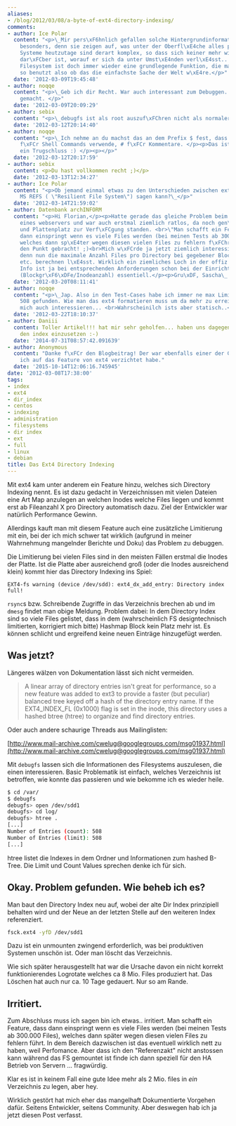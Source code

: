 ```yaml
---
aliases:
- /blog/2012/03/08/a-byte-of-ext4-directory-indexing/
comments:
- author: Ice Polar
  content: "<p>\_Mir pers\xF6hnlich gefallen solche Hintergrundinformationen ganz
    besonders, denn sie zeigen auf, was unter der Oberfl\xE4che alles passiert. Die
    Systeme heutzutage sind derart komplex, so dass sich keiner mehr wirklich im Klaren
    dar\xFCber ist, worauf er sich da unter Umst\xE4nden verl\xE4sst... Und so ein
    Filesystem ist doch immer wieder eine grundlegende Funktion, die man einfach mal
    so benutzt also ob das die einfachste Sache der Welt w\xE4re.</p>"
  date: '2012-03-09T19:45:48'
- author: noqqe
  content: "<p>\_Geb ich dir Recht. War auch interessant zum Debuggen. Hat Spa\xDF
    gemacht. </p>"
  date: '2012-03-09T20:09:29'
- author: sebix
  content: "<p>\_debugfs ist als root auszuf\xFChren nicht als normaler User</p>"
  date: '2012-03-12T20:14:40'
- author: noqqe
  content: "<p>\_Ich nehme an du machst das an dem Prefix $ fest, dass ich als Identifier
    f\xFCr Shell Commands verwende, # f\xFCr Kommentare. </p><p>Das ist jedenfalls
    ein Trugschluss :) </p><p></p>"
  date: '2012-03-12T20:17:59'
- author: sebix
  content: <p>Du hast vollkommen recht ;)</p>
  date: '2012-03-13T12:34:27'
- author: Ice Polar
  content: "<p>Ob jemand einmal etwas zu den Unterschieden zwischen ext4 und dem neuen
    MS REFS ( \"Resilient File System\") sagen kann?\_</p>"
  date: '2012-03-14T21:59:02'
- author: Datenbank archINFORM
  content: "<p>Hi Florian,</p><p>Hatte gerade das gleiche Problem beim zwischencache
    eines webservers und war auch erstmal ziemlich ratlos, da noch gen\xFCgend Inodes
    und Plattenplatz zur Verf\xFCgung standen. <br>\"Man schafft ein Feature,<br>dass
    dann einspringt wenn es viele Files werden (bei meinen Tests ab 300.000<br>Files),
    welches dann sp\xE4ter wegen diesen vielen Files zu fehlern f\xFChrt.\" gut auf
    den Punkt gebracht! ;)<br>Mich w\xFCrde ja jetzt ziemlich interessieren, wie sich
    denn nun die maximale Anzahl Files pro Directory bei gegebener Blockgr\xF6\xDFe,
    etc. berechnen l\xE4sst. Wirklich ein ziemliches Loch in der offiz. Doku. Diese
    Info ist ja bei entsprechenden Anforderungen schon bei der Einrichtung der Partition
    (Blockgr\xF6\xDFe/Inodeanzahl) essentiell.</p><p>Gru\xDF, Sascha\_ \_ </p>"
  date: '2012-03-20T08:11:41'
- author: noqqe
  content: "<p>\_Jap. Also in den Test-Cases habe ich immer ne max Limit Count von
    508 gefunden. Wie man das ext4 formatieren muss um da mehr zu erreichen w\xFCrde
    mich auch interessieren... <br>Wahrscheinilch ists aber statisch..</p>"
  date: '2012-03-22T18:10:37'
- author: Daniii
  content: Toller Artikel!!! hat mir sehr geholfen... haben uns dagegen entschieden
    den index einzusetzen :-)
  date: '2014-07-31T08:57:42.091639'
- author: Anonymous
  content: "Danke f\xFCr den Blogbeitrag! Der war ebenfalls einer der Gr\xFCnde, wodurch
    ich auf das Feature von ext4 verzichtet habe."
  date: '2015-10-14T12:06:16.745945'
date: '2012-03-08T17:38:00'
tags:
- index
- ext4
- dir_index
- centos
- indexing
- administration
- filesystems
- dir index
- ext
- full
- linux
- debian
title: Das Ext4 Directory Indexing
---
```


Mit ext4 kam unter anderem ein Feature hinzu, welches sich Directory Indexing
nennt. Es ist dazu gedacht in Verzeichnissen mit vielen Dateien eine Art Map
anzulegen an welchen Inodes welche Files liegen und kommt erst ab Fileanzahl X
pro Directory automatisch dazu. Ziel der Entwickler war natürlich Performance Gewinn.

Allerdings kauft man mit diesem Feature auch eine zusätzliche Limitierung mit
ein, bei der ich mich schwer tat wirklich (aufgrund in meiner Wahrnehmung
mangelnder Berichte und Doku) das Problem zu debuggen.

Die Limitierung bei vielen Files sind in den meisten Fällen erstmal die Inodes
der Platte. Ist die Platte aber ausreichend groß (oder die Inodes ausreichend
klein) kommt hier das Directory Indexing ins Spiel:

```
EXT4-fs warning (device /dev/sdd): ext4_dx_add_entry: Directory index full!
```

`rsync`s bzw. Schreibende Zugriffe in das Verzeichnis brechen ab und im `dmesg`
findet man obige Meldung. Problem dabei: In dem Directory Index sind so viele
Files gelistet, dass in dem (wahrscheinlich FS designtechnisch limitierten,
korrigiert mich bitte) Hashmap Block kein Platz mehr ist. Es können schlicht
und ergreifend keine neuen Einträge hinzugefügt werden.

## Was jetzt?

Längeres wälzen von Dokumentation lässt sich nicht vermeiden.

> A linear array of directory entries isn't great for performance, so a new
> feature was added to ext3 to provide a faster (but peculiar) balanced tree keyed
> off a hash of the directory entry name. If the EXT4_INDEX_FL (0x1000) flag is
> set in the inode, this directory uses a hashed btree (htree) to organize and
> find directory entries.

Oder auch andere schaurige Threads aus Mailinglisten:

[http://www.mail-archive.com/cwelug@googlegroups.com/msg01937.html](http://www.mail-archive.com/cwelug@googlegroups.com/msg01937.html)

Mit `debugfs` lassen sich die Informationen des Filesystems
auszulesen, die einen interessieren. Basic Problematik ist einfach, welches
Verzeichnis ist betroffen, wie konnte das passieren und wie bekomme ich es wieder heile.

``` bash
$ cd /var/
$ debugfs
debugfs> open /dev/sdd1
debugfs> cd log/
debugfs> htree .
[...]
Number of Entries (count): 508
Number of Entries (limit): 508
[...]
```

htree listet die Indexes in dem Ordner und Informationen zum hashed B-Tree. Die
Limit und Count Values sprechen denke ich für sich.

## Okay. Problem gefunden. Wie beheb ich es?

Man baut den Directory Index neu auf, wobei der alte Dir Index prinzipiell
behalten wird und der Neue an der letzten Stelle auf den weiteren Index
referenziert.

``` bash
fsck.ext4 -yfD /dev/sdd1
```

Dazu ist ein unmounten zwingend erforderlich, was bei produktiven Systemen
unschön ist. Oder man löscht das Verzeichnis.

Wie sich später herausgestellt hat war die Ursache davon ein nicht korrekt
funktionierendes Logrotate welches ca 8 Mio. Files produziert hat. Das Löschen
hat auch nur ca. 10 Tage gedauert. Nur so am Rande.

## Irritiert.

Zum Abschluss muss ich sagen bin ich etwas.. irritiert. Man schafft ein
Feature, dass dann einspringt wenn es viele Files werden (bei meinen Tests ab
300.000 Files), welches dann später wegen diesen vielen Files zu fehlern führt.
In dem Bereich dazwischen ist das eventuell wirklich nett zu haben, weil
Perfomance. Aber dass ich den "Referenzakt" nicht anstossen kann während das FS
gemountet ist finde ich dann speziell für den HA Betrieb von Servern ...
fragwürdig.

Klar es ist in keinem Fall eine gute Idee mehr als 2 Mio. files in *ein*
Verzeichnis zu legen, aber hey.

Wirklich gestört hat mich eher das mangelhaft Dokumentierte Vorgehen dafür.
Seitens Entwickler, seitens Community. Aber deswegen hab ich ja jetzt diesen
Post verfasst.
